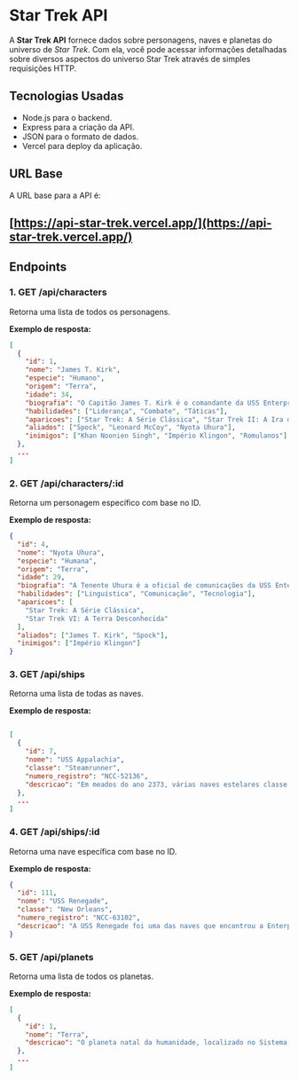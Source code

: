 # Star Trek API

A **Star Trek API** fornece dados sobre personagens, naves e planetas do universo de _Star Trek_. Com ela, você pode acessar informações detalhadas sobre diversos aspectos do universo Star Trek através de simples requisições HTTP.

## Tecnologias Usadas

- Node.js para o backend.
- Express para a criação da API.
- JSON para o formato de dados.
- Vercel para deploy da aplicação.

## URL Base

A URL base para a API é:

## [https://api-star-trek.vercel.app/](https://api-star-trek.vercel.app/)

## Endpoints

### 1. **GET /api/characters**

Retorna uma lista de todos os personagens.

**Exemplo de resposta:**

```json
[
  {
    "id": 1,
    "nome": "James T. Kirk",
    "especie": "Humano",
    "origem": "Terra",
    "idade": 34,
    "biografia": "O Capitão James T. Kirk é o comandante da USS Enterprise, conhecido por suas estratégias ousadas e carisma.",
    "habilidades": ["Liderança", "Combate", "Táticas"],
    "aparicoes": ["Star Trek: A Série Clássica", "Star Trek II: A Ira de Khan"],
    "aliados": ["Spock", "Leonard McCoy", "Nyota Uhura"],
    "inimigos": ["Khan Noonien Singh", "Império Klingon", "Romulanos"]
  },
  ...
]
```

### 2. **GET /api/characters/:id**

Retorna um personagem específico com base no ID.

**Exemplo de resposta:**

```json
{
  "id": 4,
  "nome": "Nyota Uhura",
  "especie": "Humana",
  "origem": "Terra",
  "idade": 29,
  "biografia": "A Tenente Uhura é a oficial de comunicações da USS Enterprise, destacando-se por suas habilidades linguísticas.",
  "habilidades": ["Linguística", "Comunicação", "Tecnologia"],
  "aparicoes": [
    "Star Trek: A Série Clássica",
    "Star Trek VI: A Terra Desconhecida"
  ],
  "aliados": ["James T. Kirk", "Spock"],
  "inimigos": ["Império Klingon"]
}
```

### 3. **GET /api/ships**

Retorna uma lista de todas as naves.

**Exemplo de resposta:**

```json

[
  {
    "id": 7,
    "nome": "USS Appalachia",
    "classe": "Steamrunner",
    "numero_registro": "NCC-52136",
    "descricao": "Em meados do ano 2373, várias naves estelares classe Steamrunner lutaram na Frota de Defesa contra os Borg na Batalha do Setor 001. Dentre estas naves estava a USS Appalachia."
  },
  ...
]
```

### 4. GET **/api/ships/:id**

Retorna uma nave específica com base no ID.

**Exemplo de resposta:**

```json
{
  "id": 111,
  "nome": "USS Renegade",
  "classe": "New Orleans",
  "numero_registro": "NCC-63102",
  "descricao": "A USS Renegade foi uma das naves que encontrou a Enterprise-D em Dytallix B quando uma inteligência alienígena tentava tomar o Comando da Frota Estelar em 2364."
}
```

### 5. GET /api/planets

Retorna uma lista de todos os planetas.

**Exemplo de resposta:**

```json
[
  {
    "id": 1,
    "nome": "Terra",
    "descricao": "O planeta natal da humanidade, localizado no Sistema Solar, é conhecido por sua biodiversidade e importância no desenvolvimento da civilização humana."
  },
  ...
]
```
